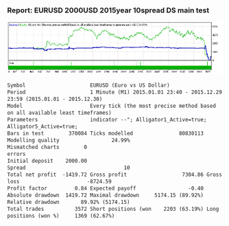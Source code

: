 
### Report: EURUSD 2000USD 2015year 10spread DS main test

![EURUSD 2000USD 2015year 10spread DS main test.txt](./EURUSD-2000USD-2015year-10spread-DS-main-test.gif)

    Symbol                     EURUSD (Euro vs US Dollar)
    Period                     1 Minute (M1) 2015.01.01 23:40 - 2015.12.29 23:59 (2015.01.01 - 2015.12.30)
    Model                      Every tick (the most precise method based on all available least timeframes)
    Parameters                 indicator --"; Alligator1_Active=true; Alligator5_Active=true;
    Bars in test        370084 Ticks modelled               80830113 Modelling quality                 24.99%
    Mismatched charts        0
    errors
    Initial deposit    2000.00                                       Spread                                10
    Total net profit  -1419.72 Gross profit                  7304.86 Gross loss                      -8724.59
    Profit factor         0.84 Expected payoff                 -0.40
    Absolute drawdown  1419.72 Maximal drawdown     5174.15 (89.92%) Relative drawdown       89.92% (5174.15)
    Total trades          3572 Short positions (won    2203 (63.19%) Long positions (won %)     1369 (62.67%)
